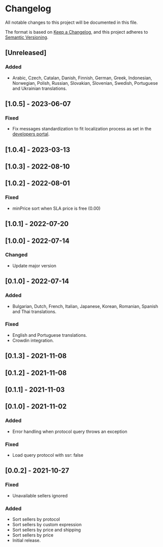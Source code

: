# Changelog

All notable changes to this project will be documented in this file.

The format is based on [Keep a Changelog](https://keepachangelog.com/en/1.0.0/),
and this project adheres to [Semantic Versioning](https://semver.org/spec/v2.0.0.html).

## [Unreleased]

### Added

- Arabic, Czech, Catalan, Danish, Finnish, German, Greek, Indonesian, Norwegian, Polish, Russian, Slovakian, Slovenian, Swedish, Portuguese and Ukrainian translations.

## [1.0.5] - 2023-06-07

### Fixed

- Fix messages standardization to fit localization process as set in the [developers portal](https://developers.vtex.com/docs/guides/vtex-io-documentation-8-translating-the-component).

## [1.0.4] - 2023-03-13

## [1.0.3] - 2022-08-10

## [1.0.2] - 2022-08-01

### Fixed

- minPrice sort when SLA price is free (0.00)

## [1.0.1] - 2022-07-20

## [1.0.0] - 2022-07-14

### Changed

- Update major version

## [0.1.0] - 2022-07-14

### Added

- Bulgarian, Dutch, French, Italian, Japanese, Korean, Romanian, Spanish and Thai translations.

### Fixed

- English and Portuguese translations.
- Crowdin integration.

## [0.1.3] - 2021-11-08

## [0.1.2] - 2021-11-08

## [0.1.1] - 2021-11-03

## [0.1.0] - 2021-11-02

### Added

- Error handling when protocol query throws an exception

### Fixed

- Load query protocol with ssr: false

## [0.0.2] - 2021-10-27

### Fixed

- Unavailable sellers ignored

### Added

- Sort sellers by protocol
- Sort sellers by custom expression
- Sort sellers by price and shipping
- Sort sellers by price
- Initial release.
